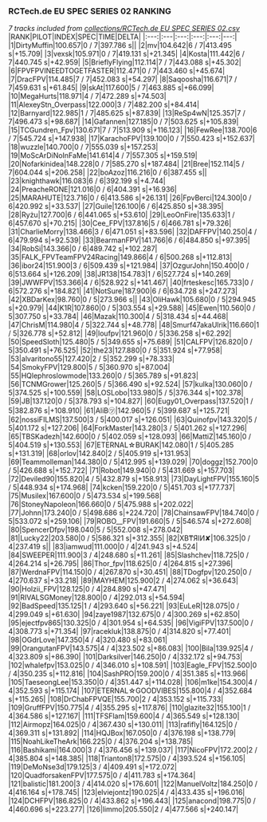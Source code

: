 ### RCTech.de EU SPEC SERIES 02 RANKING
*7 tracks included from [collections/RCTech.de EU SPEC SERIES 02.csv](/collections/RCTech.de%20EU%20SPEC%20SERIES%2002.csv)*
|RANK|PILOT|INDEX|SPEC|TIME|DELTA|
|:---:|:---|:---:|:---:|:---:|---:|
|1|DirtyMuffin|100.657|0 / 7|397.786 s||
|2|mv|104.642|6 / 7|413.495 s|+15.709|
|3|vexsk|105.971|0 / 7|419.131 s|+21.345|
|4|Kosta|111.442|6 / 7|440.745 s|+42.959|
|5|BrieflyFlying|112.114|7 / 7|443.088 s|+45.302|
|6|FPVFPVINEEDTOGETFASTER|112.471|0 / 7|443.460 s|+45.674|
|7|DracFPV|114.485|7 / 7|452.083 s|+54.297|
|8|Saqoosha|116.671|7 / 7|459.631 s|+61.845|
|9|skAt|117.600|5 / 7|463.885 s|+66.099|
|10|MegaHurts|118.971|4 / 7|472.289 s|+74.503|
|11|AlexeyStn_Overpass|122.000|3 / 7|482.200 s|+84.414|
|12|Barnyard|122.985|1 / 7|485.625 s|+87.839|
|13|ReSp4wN|125.357|7 / 7|496.473 s|+98.687|
|14|Gafannen|127.185|0 / 7|503.625 s|+105.839|
|15|TCGundren_Fpv|130.671|7 / 7|513.909 s|+116.123|
|16|FewRee|138.700|6 / 7|545.724 s|+147.938|
|17|KarachoFPV|139.100|0 / 7|550.423 s|+152.637|
|18|wuzzle|140.700|0 / 7|555.039 s|+157.253|
|19|MoScArDiNoInFaMe|141.614|4 / 7|557.305 s|+159.519|
|20|Nofarkinidea|148.228|0 / 7|585.270 s|+187.484|
|21|Bree|152.114|5 / 7|604.044 s|+206.258|
|22|boAzoz|116.216|0 / 6|387.455 s||
|23|knighthawk|116.083|6 / 6|392.199 s|+4.744|
|24|PreacheRONE|121.016|0 / 6|404.391 s|+16.936|
|25|MARAHUTE|123.716|0 / 6|413.586 s|+26.131|
|26|FpvBerci|124.300|0 / 6|420.992 s|+33.537|
|27|Guile|126.100|6 / 6|425.850 s|+38.395|
|28|Ryżu|127.700|6 / 6|441.065 s|+53.610|
|29|LeoOnFire|135.633|1 / 6|457.670 s|+70.215|
|30|Cee_FPV|137.816|5 / 6|466.781 s|+79.326|
|31|CharlieMorry|138.466|3 / 6|471.051 s|+83.596|
|32|DAFFPV|140.250|4 / 6|479.994 s|+92.539|
|33|BearmanFPV|141.766|6 / 6|484.850 s|+97.395|
|34|RobSi|143.366|0 / 6|489.742 s|+102.287|
|35|FALK_FPVTeamFPV24Racing|149.866|4 / 6|500.268 s|+112.813|
|36|ibor24|151.900|3 / 6|509.439 s|+121.984|
|37|OzgurJohn|150.400|0 / 6|513.664 s|+126.209|
|38|JR138|154.783|1 / 6|527.724 s|+140.269|
|39|JWWFPV|153.366|4 / 6|528.922 s|+141.467|
|40|frteskesc|165.733|0 / 6|572.276 s|+184.821|
|41|NotSure|187.900|6 / 6|634.728 s|+247.273|
|42|XBDarKex|98.760|0 / 5|273.966 s||
|43|OliHawk|105.680|0 / 5|294.945 s|+20.979|
|44|K1R|107.860|0 / 5|303.554 s|+29.588|
|45|Ewen|110.560|0 / 5|307.750 s|+33.784|
|46|Mazak|110.300|4 / 5|318.434 s|+44.468|
|47|ChrisM|114.980|4 / 5|322.744 s|+48.778|
|48|Smurf47akaUlrik|116.660|1 / 5|326.778 s|+52.812|
|49|loufpv|121.960|0 / 5|336.258 s|+62.292|
|50|SpeedSloth|125.480|5 / 5|349.655 s|+75.689|
|51|CALFPV|126.820|0 / 5|350.491 s|+76.525|
|52|the23|127.880|0 / 5|351.924 s|+77.958|
|53|alvaritono55|127.420|2 / 5|352.299 s|+78.333|
|54|SmokyFPV|129.800|5 / 5|360.970 s|+87.004|
|55|HQlephroslowmode|133.260|0 / 5|365.789 s|+91.823|
|56|TCNMGrower|125.260|5 / 5|366.490 s|+92.524|
|57|kulka|130.060|0 / 5|374.525 s|+100.559|
|58|LOSLobo|133.980|5 / 5|376.344 s|+102.378|
|59|JB|137.120|0 / 5|378.793 s|+104.827|
|60|Eugy01_Overpass|137.520|1 / 5|382.876 s|+108.910|
|61|AliB㋡|142.960|5 / 5|399.687 s|+125.721|
|62|nossiFILMS|137.500|3 / 5|400.017 s|+126.051|
|63|Quinofpv|143.320|5 / 5|401.172 s|+127.206|
|64|ForkMaster|143.280|3 / 5|401.262 s|+127.296|
|65|TBSKadezh|142.600|0 / 5|402.059 s|+128.093|
|66|MattiZ|145.160|0 / 5|404.519 s|+130.553|
|67|ETERNAL☆BURAK|142.080|1 / 5|405.285 s|+131.319|
|68|orlov|142.840|2 / 5|405.919 s|+131.953|
|69|Teammolleman|144.380|0 / 5|412.995 s|+139.029|
|70|doggz|152.700|0 / 5|426.688 s|+152.722|
|71|Robot|149.940|0 / 5|431.669 s|+157.703|
|72|Deviled90|155.820|4 / 5|432.879 s|+158.913|
|73|DayLightFPV|155.160|5 / 5|448.934 s|+174.968|
|74|kcken|159.220|0 / 5|451.703 s|+177.737|
|75|Musilex|167.600|0 / 5|473.534 s|+199.568|
|76|StoneyNapoleon|166.660|0 / 5|475.988 s|+202.022|
|77|Johnn|173.240|0 / 5|498.686 s|+224.720|
|78|ChainsawFPV|184.740|0 / 5|533.072 s|+259.106|
|79|ROBO__FPV|191.660|5 / 5|546.574 s|+272.608|
|80|SpencerDfpv|198.040|5 / 5|552.008 s|+278.042|
|81|Lucky22|203.580|0 / 5|586.321 s|+312.355|
|82|XB₸ЯIИ✘|106.325|0 / 4|237.419 s||
|83|iamwud|111.000|0 / 4|241.943 s|+4.524|
|84|SWEEPER|111.900|3 / 4|248.680 s|+11.261|
|85|Slashchev|118.725|0 / 4|264.214 s|+26.795|
|86|Thor_fpv|118.625|0 / 4|264.815 s|+27.396|
|87|WerdnaFPV|114.150|0 / 4|267.870 s|+30.451|
|88|TDogfpv|120.250|0 / 4|270.637 s|+33.218|
|89|MAYHEM|125.900|2 / 4|274.062 s|+36.643|
|90|Holzii_FPV|128.125|0 / 4|284.890 s|+47.471|
|91|RIVALSGMoney|128.800|0 / 4|292.013 s|+54.594|
|92|BadSpeed|135.125|1 / 4|293.640 s|+56.221|
|93|EuLeR|128.075|0 / 4|299.049 s|+61.630|
|94|zaye1987|132.675|0 / 4|300.269 s|+62.850|
|95|ejectfpv865|130.325|0 / 4|301.954 s|+64.535|
|96|VigiFPV|137.500|0 / 4|308.773 s|+71.354|
|97|racekluk|138.875|0 / 4|314.820 s|+77.401|
|98|OGdrLove|147.350|4 / 4|320.480 s|+83.061|
|99|OrangutanFPV|143.575|4 / 4|323.502 s|+86.083|
|100|Bila|139.925|4 / 4|323.809 s|+86.390|
|101|Darksilver|146.250|0 / 4|332.172 s|+94.753|
|102|whalefpv|153.025|0 / 4|346.010 s|+108.591|
|103|Eagle_FPV|152.500|0 / 4|350.235 s|+112.816|
|104|SashPRO|159.200|0 / 4|351.385 s|+113.966|
|105|TaeseongLee|153.350|0 / 4|351.447 s|+114.028|
|106|m1ke|154.300|4 / 4|352.593 s|+115.174|
|107|ETERNAL☆GOODVIBES|155.800|4 / 4|352.684 s|+115.265|
|108|DrChabFPVQE|155.700|2 / 4|353.152 s|+115.733|
|109|GruffFPV|150.775|4 / 4|355.295 s|+117.876|
|110|glazite32|155.100|1 / 4|364.586 s|+127.167|
|111|TFSFlam|159.600|4 / 4|365.549 s|+128.130|
|112|Airmopz|164.025|0 / 4|367.430 s|+130.011|
|113|rafifly|164.125|0 / 4|369.311 s|+131.892|
|114|HQJBox|167.050|0 / 4|376.198 s|+138.779|
|115|NoahLikeTheArk|166.225|0 / 4|376.204 s|+138.785|
|116|Bashikami|164.000|3 / 4|376.456 s|+139.037|
|117|NicoFPV|172.200|2 / 4|385.804 s|+148.385|
|118|Trianton8|172.575|0 / 4|393.524 s|+156.105|
|119|DeMoNse3d|179.125|3 / 4|409.491 s|+172.072|
|120|QuadforsakenFPV|177.575|0 / 4|411.783 s|+174.364|
|121|balistic|181.200|3 / 4|414.020 s|+176.601|
|122|ManuelVoltz|184.250|0 / 4|416.164 s|+178.745|
|123|elviejontz|190.025|4 / 4|433.435 s|+196.016|
|124|DCHFPV|186.825|0 / 4|433.862 s|+196.443|
|125|anacond|198.775|0 / 4|460.696 s|+223.277|
|126|limmo|205.550|2 / 4|477.566 s|+240.147|
